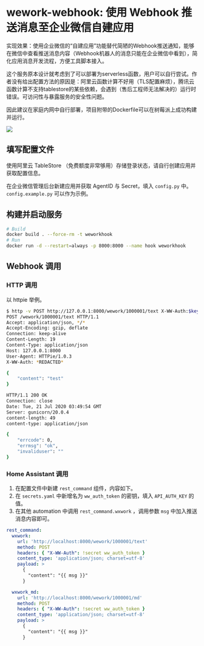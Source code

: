 # wework-webhook: 使用 Webhook 推送消息至企业微信自建应用

实现效果：使用企业微信的“自建应用”功能替代简陋的Webhook推送通知，能够在微信中查看推送消息内容（Webhook机器人的消息只能在企业微信中看到），简化应用消息开发流程，方便工具脚本接入。

这个服务原本设计就考虑到了可以部署为serverless函数，用户可以自行尝试。作者没有给出配置方法的原因是：阿里云函数计算不好用（TLS配置麻烦），腾讯云函数计算不支持tablestore的某些依赖，会遇到（售后工程师无法解决的）运行时错误。可访问性与暴露服务的安全性问题。

因此建议在家庭内网中自行部署，项目附带的Dockerfile可以在树莓派上成功构建并运行。

![](https://z.cdn.rabit.pw/imgs/2020/20200721113940.jpg)

## 填写配置文件

使用阿里云 TableStore （免费额度非常够用）存储登录状态，请自行创建应用并获取配置信息。

在企业微信管理后台新建应用并获取 AgentID 与 Secret，填入 `config.py` 中。 `config.example.py` 可以作为示例。

## 构建并启动服务

```sh
# Build
docker build . --force-rm -t weworkhook
# Run
docker run -d --restart=always -p 8000:8000 --name hook weworkhook
```

## Webhook 调用

### HTTP 调用

以 httpie 举例。

```sh
$ http -v POST http://127.0.0.1:8000/wework/1000001/text X-WW-Auth:$key content=test
POST /wework/1000001/text HTTP/1.1
Accept: application/json, */*
Accept-Encoding: gzip, deflate
Connection: keep-alive
Content-Length: 19
Content-Type: application/json
Host: 127.0.0.1:8000
User-Agent: HTTPie/1.0.3
X-WW-Auth: *REDACTED*

{
    "content": "test"
}

HTTP/1.1 200 OK
Connection: close
Date: Tue, 21 Jul 2020 03:49:54 GMT
Server: gunicorn/20.0.4
content-length: 49
content-type: application/json

{
    "errcode": 0,
    "errmsg": "ok",
    "invaliduser": ""
}
```

### Home Assistant 调用

1. 在配置文件中新建 `rest_command` 组件，内容如下。
2. 在 `secrets.yaml` 中新增名为 `ww_auth_token` 的密钥，填入 `API_AUTH_KEY` 的值。
3. 在其他 automation 中调用 `rest_command.wxwork` ，调用参数 `msg` 中加入推送消息内容即可。

```yaml
rest_command:
  wxwork:
    url: 'http://localhost:8000/wework/1000001/text'
    method: POST
    headers: { "X-WW-Auth": !secret ww_auth_token }
    content_type: 'application/json; charset=utf-8'
    payload: >
      {
        "content": "{{ msg }}"
      }

  wxwork_md:
    url: 'http://localhost:8000/wework/1000001/md'
    method: POST
    headers: { "X-WW-Auth": !secret ww_auth_token }
    content_type: 'application/json; charset=utf-8'
    payload: >
      {
        "content": "{{ msg }}"
      }
```